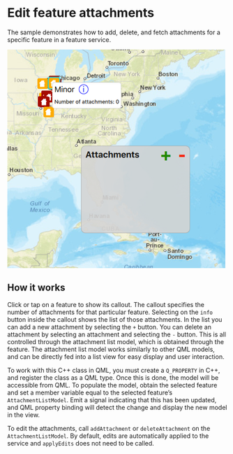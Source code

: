 # Edit feature attachments

The sample demonstrates how to add, delete, and fetch attachments for a
specific feature in a feature service.

![](screenshot.png)

## How it works

Click or tap on a feature to show its callout. The callout specifies the
number of attachments for that particular feature. Selecting on the
`info` button inside the callout shows the list of those attachments. In
the list you can add a new attachment by selecting the `+` button. You
can delete an attachment by selecting an attachment and selecting the
`-` button. This is all controlled through the attachment list model,
which is obtained through the feature. The attachment list model works
similarly to other QML models, and can be directly fed into a list view
for easy display and user interaction.

To work with this C++ class in QML, you must create a `Q_PROPERTY` in
C++, and register the class as a QML type. Once this is done, the model
will be accessible from QML. To populate the model, obtain the selected
feature and set a member variable equal to the selected feature’s
`AttachmentListModel`. Emit a signal indicating that this has been
updated, and QML property binding will detect the change and display the
new model in the view.

To edit the attachments, call `addAttachment` or `deleteAttachment` on
the `AttachmentListModel`. By default, edits are automatically applied
to the service and `applyEdits` does not need to be called.
